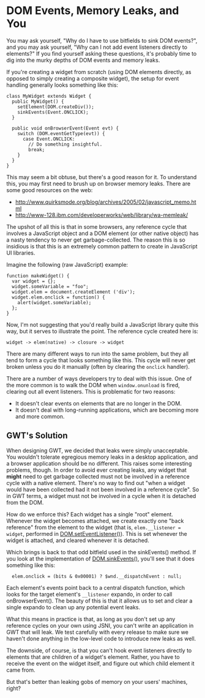 # DOM Events, Memory Leaks, and You #

You may ask yourself, "Why do I have to use bitfields to sink DOM events?", and you may ask yourself, "Why can I not add event listeners directly to elements?" If you find yourself asking these questions, it's probably time to dig into the murky depths of DOM events and memory leaks.

If you're creating a widget from scratch (using DOM elements directly, as opposed to simply creating a composite widget), the setup for event handling generally looks something like this:

```
class MyWidget extends Widget {
  public MyWidget() {
    setElement(DOM.createDiv());
    sinkEvents(Event.ONCLICK);
  }

  public void onBrowserEvent(Event evt) {
    switch (DOM.eventGetType(evt)) {
      case Event.ONCLICK:
        // Do something insightful.
        break;
    }
  }
}
```

This may seem a bit obtuse, but there's a good reason for it. To understand this, you may first need to brush up on browser memory leaks. There are some good resources on the web:
  * http://www.quirksmode.org/blog/archives/2005/02/javascript_memo.html
  * http://www-128.ibm.com/developerworks/web/library/wa-memleak/

The upshot of all this is that in some browsers, any reference cycle that involves a JavaScript object and a DOM element (or other native object) has a nasty tendency to never get garbage-collected. The reason this is so insidious is that this is an extremely common pattern to create in JavaScript UI libraries.

Imagine the following (raw JavaScript) example:

```
function makeWidget() {
  var widget = {};
  widget.someVariable = "foo";
  widget.elem = document.createElement ('div');
  widget.elem.onclick = function() {
    alert(widget.someVariable);
  };
}
```

Now, I'm not suggesting that you'd really build a JavaScript library quite this way, but it serves to illustrate the point. The reference cycle created here is:

```
widget -> elem(native) -> closure -> widget
```

There are many different ways to run into the same problem, but they all tend to form a cycle that looks something like this. This cycle will never get broken unless you do it manually (often by clearing the `onclick` handler).

There are a number of ways developers try to deal with this issue. One of the more common is to walk the DOM when `window.onunload` is fired, clearing out all event listeners. This is problematic for two reasons:

  * It doesn't clear events on elements that are no longer in the DOM.
  * It doesn't deal with long-running applications, which are becoming more and more common.

## GWT's Solution ##

When designing GWT, we decided that leaks were simply unacceptable. You wouldn't tolerate egregious memory leaks in a desktop application, and a browser application should be no different. This raises some interesting problems, though. In order to avoid ever creating leaks, any widget that **might** need to get garbage collected must not be involved in a reference cycle with a native element. There's no way to find out "when a widget would have been collected had it not been involved in a reference cycle". So in GWT terms, a widget must not be involved in a cycle when it is detached from the DOM.

How do we enforce this? Each widget has a single "root" element. Whenever the widget becomes attached, we create exactly one "back reference" from the element to the widget (that is, `elem.__listener = widget`, performed in [DOM.setEventListener()](http://google-web-toolkit.googlecode.com/svn/javadoc/1.5/com/google/gwt/user/client/DOM.html#setEventListener(com.google.gwt.user.client.Element,%20com.google.gwt.user.client.EventListener))). This is set whenever the widget is attached, and cleared whenever it is detached.

Which brings is back to that odd bitfield used in the sinkEvents() method. If you look at the implementation of [DOM.sinkEvents()](http://google-web-toolkit.googlecode.com/svn/javadoc/1.5/com/google/gwt/user/client/DOM.html#sinkEvents(com.google.gwt.user.client.Element,%20int)), you'll see that it does something like this:

```
  elem.onclick = (bits & 0x00001) ? $wnd.__dispatchEvent : null;
```

Each element's events point back to a central dispatch function, which looks for the target element's `__listener` expando, in order to call onBrowserEvent(). The beauty of this is that it allows us to set and clear a single expando to clean up any potential event leaks.

What this means in practice is that, as long as you don't set up any reference cycles on your own using JSNI, you can't write an application in GWT that will leak. We test carefully with every release to make sure we haven't done anything in the low-level code to introduce new leaks as well.

The downside, of course, is that you can't hook event listeners directly to elements that are children of a widget's element. Rather, you have to receive the event on the widget itself, and figure out which child element it came from.

But that's better than leaking gobs of memory on your users' machines, right?
